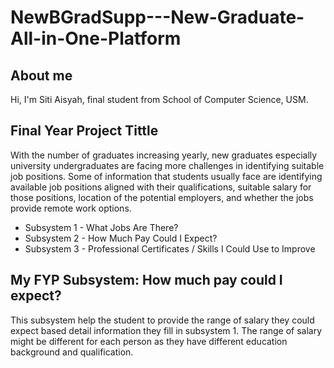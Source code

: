 # NewBGradSupp---New-Graduate-All-in-One-Platform

## About me
Hi, I'm Siti Aisyah, final student from School of Computer Science, USM. 

## Final Year Project Tittle
With the number of graduates increasing yearly, new graduates especially university undergraduates are facing more challenges in identifying suitable job positions. Some of information that students usually face are identifying available job positions aligned with their qualifications, suitable salary for those positions, location of the potential employers, and whether the jobs provide remote work options. 

* Subsystem 1 - What Jobs Are There? 
* Subsystem 2 - How Much Pay Could I Expect?
* Subsystem 3 - Professional Certificates / Skills I Could Use to Improve 

## My FYP Subsystem: How much pay could I expect?
This subsystem help the student to provide the range of salary they could expect based detail information they fill in subsystem 1. The range of salary might be different for each person as they have different education background and qualification.


